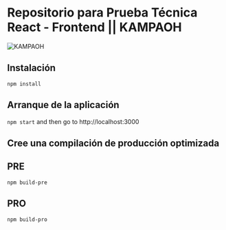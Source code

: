# Repositorio para Prueba Técnica React - Frontend || KAMPAOH

![KAMPAOH](https://es.kampaoh.com/wp-content/uploads/2022/10/logo-kampaoh.png)

## Instalación

`npm install`

## Arranque de la aplicación

`npm start` and then go to http://localhost:3000

## Cree una compilación de producción optimizada

## PRE

`npm build-pre`

## PRO

`npm build-pro`
